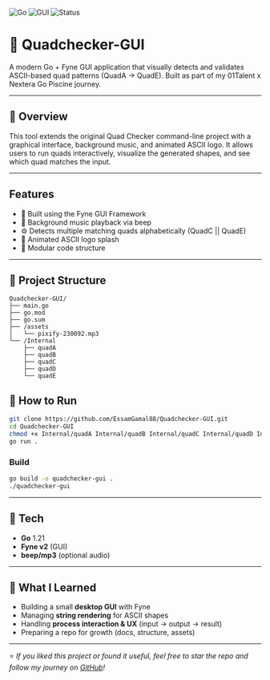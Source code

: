 ![Go](https://img.shields.io/badge/Go-1.21-blue)
![GUI](https://img.shields.io/badge/Fyne-GUI-green)
![Status](https://img.shields.io/badge/Project%20Status-Complete-brightgreen)

# 🧩 Quadchecker-GUI

A modern Go + Fyne GUI application that visually detects and validates ASCII-based quad patterns (QuadA → QuadE).
Built as part of my 01Talent x Nextera Go Piscine journey.

---

## 🧠 Overview

This tool extends the original Quad Checker command-line project with a graphical interface, background music, and animated ASCII logo.
It allows users to run quads interactively, visualize the generated shapes, and see which quad matches the input.

---

## Features

- 🎨 Built using the Fyne GUI Framework
- 🎵 Background music playback via beep
- ⚙️ Detects multiple matching quads alphabetically (QuadC || QuadE)
- 💫 Animated ASCII logo splash
- 🧩 Modular code structure

---

## 📁 Project Structure

```
Quadchecker-GUI/
├── main.go
├── go.mod
├── go.sum
├── /assets
│   └── pixify-230092.mp3
└── /Internal
    ├── quadA
    ├── quadB
    ├── quadC
    ├── quadD
    └── quadE
```

## 🚀 How to Run

```bash
git clone https://github.com/EssamGamal88/Quadchecker-GUI.git
cd Quadchecker-GUI
chmod +x Internal/quadA Internal/quadB Internal/quadC Internal/quadD Internal/quadE
go run .
```

### Build
```bash
go build -o quadchecker-gui .
./quadchecker-gui
```

---

## 🔧 Tech
- **Go** 1.21
- **Fyne v2** (GUI)
- **beep/mp3** (optional audio)

---

## 🧠 What I Learned

- Building a small **desktop GUI** with Fyne  
- Managing **string rendering** for ASCII shapes  
- Handling **process interaction & UX** (input → output → result)  
- Preparing a repo for growth (docs, structure, assets)

---

⭐ *If you liked this project or found it useful, feel free to star the repo and follow my journey on [GitHub](https://github.com/EssamGamal88)!*
